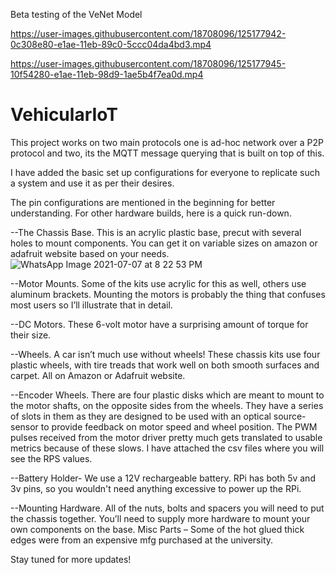 Beta testing of the VeNet Model

https://user-images.githubusercontent.com/18708096/125177942-0c308e80-e1ae-11eb-89c0-5ccc04da4bd3.mp4



https://user-images.githubusercontent.com/18708096/125177945-10f54280-e1ae-11eb-98d9-1ae5b4f7ea0d.mp4

# VehicularIoT
This project works on two main protocols one is ad-hoc network over a P2P protocol and two, its the MQTT message querying that is built on top of this. 

I have added the basic set up configurations for everyone to replicate such a system and use it as per their desires.

The pin configurations are mentioned in the beginning for better understanding. For other hardware builds, here is a quick run-down.

--The Chassis Base. This is an acrylic plastic base, precut with several holes to mount components. You can get it on variable sizes on amazon or adafruit website based on your needs.
![WhatsApp Image 2021-07-07 at 8 22 53 PM](https://user-images.githubusercontent.com/18708096/125177903-ab08bb00-e1ad-11eb-803f-d9a8a43f1b21.jpeg)

--Motor Mounts. Some of the kits use acrylic for this as well, others use aluminum brackets. Mounting the motors is probably the thing that confuses most users so I’ll illustrate that in detail.

--DC Motors. These 6-volt motor have a surprising amount of torque for their size.

--Wheels. A car isn’t much use without wheels! These chassis kits use four plastic wheels, with tire treads that work well on both smooth surfaces and carpet. All on Amazon or Adafruit website.

--Encoder Wheels. There are four plastic disks which are meant to mount to the motor shafts, on the opposite sides from the wheels. They have a series of slots in them as they are designed to be used with an optical source-sensor to provide feedback on motor speed and wheel position. The PWM pulses received from the motor driver pretty much gets translated to usable metrics because of these slows. I have attached the csv files where you will see the RPS values.

--Battery Holder- We use a 12V rechargeable battery. RPi has both 5v and 3v pins, so you wouldn't need anything excessive to power up the RPi.

--Mounting Hardware. All of the nuts, bolts and spacers you will need to put the chassis together.  You’ll need to supply more hardware to mount your own components on the base.
Misc Parts – Some of the hot glued thick edges were from an expensive mfg purchased at the university.

Stay tuned for more updates!
